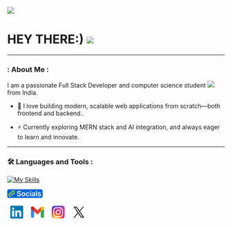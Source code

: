![](https://komarev.com/ghpvc/?username=itskrish01&color=green)

<h1>
  HEY THERE:)
  <img src="https://media.giphy.com/media/hvRJCLFzcasrR4ia7z/giphy.gif" width="30px"/>
</h1>

---

### : About Me :

I am  a passionate Full Stack Developer and computer science student <img src="https://media.giphy.com/media/WUlplcMpOCEmTGBtBW/giphy.gif" width="30"> from India.

- :telescope: I love building modern, scalable web applications from scratch—both frontend and backend..

- :zap: Currently exploring MERN stack and AI integration, and always eager to learn and innovate.

---

### :hammer_and_wrench: Languages and Tools :

[![My Skills](https://skillicons.dev/icons?i=html,css,react,redux,sass,nodejs,js,nextjs,tailwind,ts,express,bootstrap,c,cpp,git,mongodb,vite,expressjs,figma,github,tailwind)](https://skillicons.dev)





<a href="https://tejanaik15.github.io/personal-portfolio/" target="_blank" align="left"><img align="left" height="20" alt="socials" src="socials.png"></a>
<br>


<a title="" href="" target="_blank"><img height="44" alt="Linkdin"  src="linkdin.png"></a> 
<a title="tinkuteja740@gmail.com" href="mailto:tinkuteja740@gmail.com" target="_blank"><img height="44" alt="Gmail" src="Gmail.png"></a>
<a title="https://www.instagram.com/eren_yeager9_" href="https://www.instagram.com/eren_yeager9_" target="_blank"><img height="44" alt="Instagram" src="Instagram.png"></a>
<a title="" href="" target="_blank"><img height="44" alt="Twitter" src="Twitter.png"></a>










